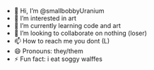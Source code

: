- 👋 Hi, I’m @smallbobbyUranium
- 👀 I’m interested in art
- 🌱 I’m currently learning code and art
- 💞️ I’m looking to collaborate on nothing (loser)
- 📫 How to reach me you dont (L)
- 😄 Pronouns: they/them
- ⚡ Fun fact: i eat soggy walffes

<!---
smallbobbyUranium/smallbobbyUranium is a ✨ special ✨ repository because its `README.md` (this file) appears on your GitHub profile.
You can click the Preview link to take a look at your changes.
--->

